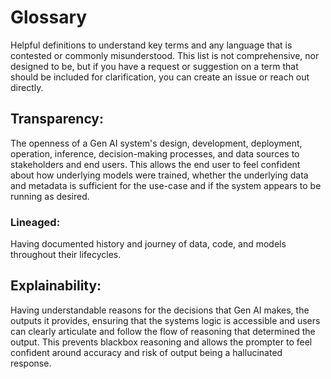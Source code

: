 # Glossary
Helpful definitions to understand key terms and any language that is contested or commonly misunderstood. This list is not comprehensive, nor designed to be, but if you have a request or suggestion on a term that should be included for clarification, you can create an issue or reach out directly.

## Transparency:
The openness of a Gen AI system's design, development, deployment, operation, inference, decision-making processes, and data sources to stakeholders and end users. This allows the end user to feel confident about how underlying models were trained, whether the underlying data and metadata is sufficient for the use-case and if the system appears to be running as desired. 

### Lineaged:
Having documented history and journey of data, code, and models throughout their lifecycles.

## Explainability:
Having understandable reasons for the decisions that Gen AI makes, the outputs it provides, ensuring that the systems logic is accessible and users can clearly articulate and follow the flow of reasoning that determined the output. This prevents blackbox reasoning and allows the prompter to feel confident around accuracy and risk of output being a hallucinated response.
